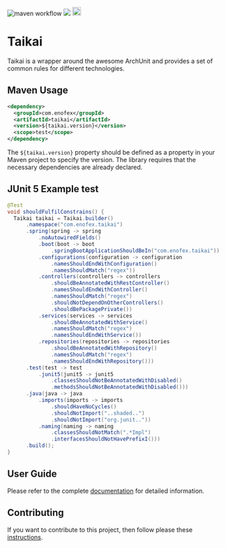 ![maven workflow](https://github.com/enofex/taikai/actions/workflows/maven.yml/badge.svg) [![](https://img.shields.io/badge/Java%20Version-21-orange)](/pom.xml)
<img height="20" src="https://sonarcloud.io/images/project_badges/sonarcloud-orange.svg">
# Taikai

Taikai is a wrapper around the awesome ArchUnit and provides a set of common rules for different technologies.

Maven Usage
-------------------

```xml
<dependency>
  <groupId>com.enofex</groupId>
  <artifactId>taikai</artifactId>
  <version>${taikai.version}</version>
  <scope>test</scope>
</dependency>
```

The `${taikai.version}` property should be defined as a property in your Maven project to specify the version. The library requires that the necessary dependencies are already declared.

JUnit 5 Example test
-------------------

```java
@Test
void shouldFulfilConstrains() {
  Taikai taikai = Taikai.builder()
      .namespace("com.enofex.taikai")
      .spring(spring -> spring
          .noAutowiredFields()
          .boot(boot -> boot
              .springBootApplicationShouldBeIn("com.enofex.taikai"))
          .configurations(configuration -> configuration
              .namesShouldEndWithConfiguration()
              .namesShouldMatch("regex"))
          .controllers(controllers -> controllers
              .shouldBeAnnotatedWithRestController()
              .namesShouldEndWithController()
              .namesShouldMatch("regex")
              .shouldNotDependOnOtherControllers()
              .shouldBePackagePrivate())
          .services(services -> services
              .shouldBeAnnotatedWithService()
              .namesShouldMatch("regex")
              .namesShouldEndWithService())
          .repositories(repositories -> repositories
              .shouldBeAnnotatedWithRepository()
              .namesShouldMatch("regex")
              .namesShouldEndWithRepository()))
      .test(test -> test
          .junit5(junit5 -> junit5
              .classesShouldNotBeAnnotatedWithDisabled()
              .methodsShouldNotBeAnnotatedWithDisabled()))
      .java(java -> java
          .imports(imports -> imports
              .shouldHaveNoCycles()
              .shouldNotImport("..shaded..")
              .shouldNotImport("org.junit.."))
          .naming(naming -> naming
              .classesShouldNotMatch(".*Impl")
              .interfacesShouldNotHavePrefixI()))
      .build();
}
```

## User Guide

Please refer to the complete [documentation](https://github.com/enofex/taikai/blob/main/docs/USERGUIDE.md) for detailed information.

## Contributing

If you want to contribute to this project, then follow please
these [instructions](https://github.com/enofex/taikai/blob/main/CONTRIBUTING.md).
